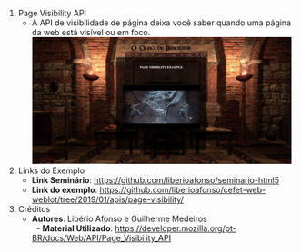 1. Page Visibility API
   - A API de visibilidade de página deixa você saber quando uma página da web está visível ou em foco.
   ![screenshot](img/screenshot.png)
1. Links do Exemplo
   - **Link Seminário**: https://github.com/liberioafonso/seminario-html5
   - **Link do exemplo**: https://github.com/liberioafonso/cefet-web-weblot/tree/2019/01/apis/page-visibility/
1. Créditos
   - **Autores**: Libério Afonso e Guilherme Medeiros   
   - **Material Utilizado**: https://developer.mozilla.org/pt-BR/docs/Web/API/Page_Visibility_API
